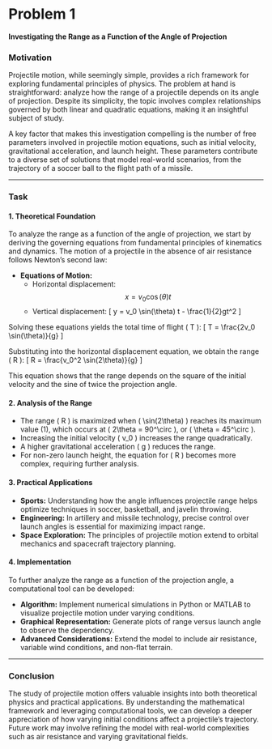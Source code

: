 # Problem 1

**Investigating the Range as a Function of the Angle of Projection**

### **Motivation**
Projectile motion, while seemingly simple, provides a rich framework for exploring fundamental principles of physics. The problem at hand is straightforward: analyze how the range of a projectile depends on its angle of projection. Despite its simplicity, the topic involves complex relationships governed by both linear and quadratic equations, making it an insightful subject of study.

A key factor that makes this investigation compelling is the number of free parameters involved in projectile motion equations, such as initial velocity, gravitational acceleration, and launch height. These parameters contribute to a diverse set of solutions that model real-world scenarios, from the trajectory of a soccer ball to the flight path of a missile.

---

### **Task**

#### **1. Theoretical Foundation**
To analyze the range as a function of the angle of projection, we start by deriving the governing equations from fundamental principles of kinematics and dynamics. The motion of a projectile in the absence of air resistance follows Newton’s second law:

- **Equations of Motion:**
  - Horizontal displacement: $$ x = v_0 \cos(\theta) t $$
  - Vertical displacement: \[ y = v_0 \sin(\theta) t - \frac{1}{2}gt^2 \]

Solving these equations yields the total time of flight \( T \):
  \[ T = \frac{2v_0 \sin(\theta)}{g} \]

Substituting into the horizontal displacement equation, we obtain the range \( R \):
  \[ R = \frac{v_0^2 \sin(2\theta)}{g} \]

This equation shows that the range depends on the square of the initial velocity and the sine of twice the projection angle.

#### **2. Analysis of the Range**
- The range \( R \) is maximized when \( \sin(2\theta) \) reaches its maximum value (1), which occurs at \( 2\theta = 90^\circ \), or \( \theta = 45^\circ \).
- Increasing the initial velocity \( v_0 \) increases the range quadratically.
- A higher gravitational acceleration \( g \) reduces the range.
- For non-zero launch height, the equation for \( R \) becomes more complex, requiring further analysis.

#### **3. Practical Applications**
- **Sports:** Understanding how the angle influences projectile range helps optimize techniques in soccer, basketball, and javelin throwing.
- **Engineering:** In artillery and missile technology, precise control over launch angles is essential for maximizing impact range.
- **Space Exploration:** The principles of projectile motion extend to orbital mechanics and spacecraft trajectory planning.

#### **4. Implementation**
To further analyze the range as a function of the projection angle, a computational tool can be developed:
- **Algorithm:** Implement numerical simulations in Python or MATLAB to visualize projectile motion under varying conditions.
- **Graphical Representation:** Generate plots of range versus launch angle to observe the dependency.
- **Advanced Considerations:** Extend the model to include air resistance, variable wind conditions, and non-flat terrain.

---

### **Conclusion**
The study of projectile motion offers valuable insights into both theoretical physics and practical applications. By understanding the mathematical framework and leveraging computational tools, we can develop a deeper appreciation of how varying initial conditions affect a projectile’s trajectory. Future work may involve refining the model with real-world complexities such as air resistance and varying gravitational fields.

